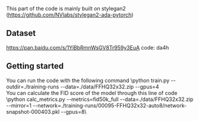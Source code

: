 This part of the code is mainly built on stylegan2 (https://github.com/NVlabs/stylegan2-ada-pytorch)
## Dataset
https://pan.baidu.com/s/1YiBbRmnWsGV8Tr959y3EuA  code: da4h 
## Getting started
You can run the code with the following command
\python train.py --outdir=./training-runs --data=./data/FFHQ32x32.zip --gpus=4\
You can calculate the FID score of the model through this line of code
\python calc_metrics.py --metrics=fid50k_full --data=./data/FFHQ32x32.zip --mirror=1 --network=./training-runs/00095-FFHQ32x32-auto8/network-snapshot-000403.pkl --gpus=8\
